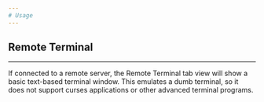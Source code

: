 ```yaml
---
# Usage
---
```

## Remote Terminal
---

If connected to a remote server, the Remote Terminal tab view will show a
basic text-based terminal window.  This emulates a dumb terminal, so it does
not support curses applications or other advanced terminal programs.
